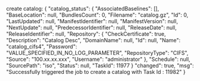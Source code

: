 ﻿create catalog:
 {
    "catalog_status": {
        "AssociatedBaselines": [],
        "BaseLocation": null,
        "BundlesCount": 0,
        "Filename": "catalog.gz",
        "Id": 0,
        "LastUpdated": null,
        "ManifestIdentifier": null,
        "ManifestVersion": null,
        "NextUpdate": null,
        "PredecessorIdentifier": null,
        "ReleaseDate": null,
        "ReleaseIdentifier": null,
        "Repository": {
            "CheckCertificate": true,
            "Description": "Catalog Desc",
            "DomainName": null,
            "Id": null,
            "Name": "catalog_cifs4",
            "Password": "VALUE_SPECIFIED_IN_NO_LOG_PARAMETER",
            "RepositoryType": "CIFS",
            "Source": "100.xx.xx.xxx",
            "Username": "administrator"
        },
        "Schedule": null,
        "SourcePath": "iso",
        "Status": null,
        "TaskId": 11977
    }
    "changed": true,
    "msg": "Successfully triggered the job to create a catalog with Task Id : 11982"
}
